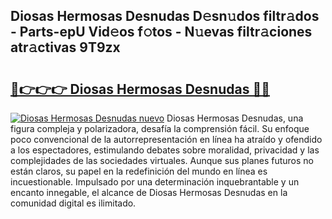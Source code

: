 ## Diosas Hermosas Desnudas D𝚎sn𝚞dos filtr𝚊dos - Parts-epU Vid𝚎os f𝚘tos - N𝚞evas filtr𝚊ciones atr𝚊ctivas 9T9zx

# <h2><a href="http://mb54c5.tromn.icu/?c=Diosas+Hermosas+Desnudas">🔗👉👉👉 Diosas Hermosas Desnudas 🔗🔗</a></h2>

[![Diosas Hermosas Desnudas nuevo](https://i.imgur.com/pEAQMta.gif)](http://mb54c5.tromn.icu/?c=Diosas+Hermosas+Desnudas)
Diosas Hermosas Desnudas, una figura compleja y polarizadora, desafía la comprensión fácil. Su enfoque poco convencional de la autorrepresentación en línea ha atraído y ofendido a los espectadores, estimulando debates sobre moralidad, privacidad y las complejidades de las sociedades virtuales. Aunque sus planes futuros no están claros, su papel en la redefinición del mundo en línea es incuestionable. Impulsado por una determinación inquebrantable y un encanto innegable, el alcance de Diosas Hermosas Desnudas en la comunidad digital es ilimitado.

